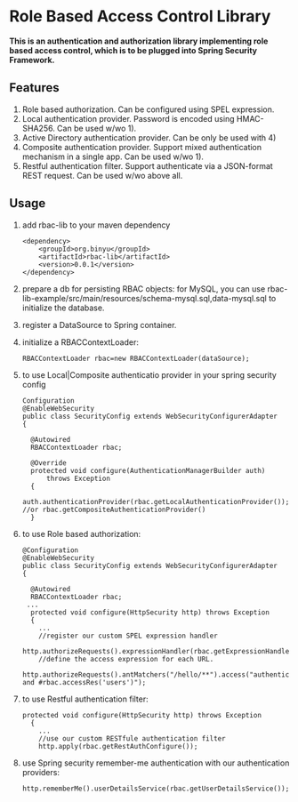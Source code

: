 Role Based Access Control Library
=================================

**This is an authentication and authorization library implementing role based access control, which is to be plugged into Spring Security Framework.**

Features
--------

 1. Role based authorization. Can be configured using SPEL expression.
 2. Local authentication provider. Password is encoded using HMAC-SHA256. Can be used w/wo 1).
 3. Active Directory authentication provider. Can be only be used with 4)
 4. Composite authentication provider. Support mixed authentication mechanism in a single app. Can be used w/wo 1).
 5. Restful authentication filter. Support authenticate via a JSON-format REST request. Can be used w/wo above all.

Usage
-----
 1. add rbac-lib to your maven dependency
 
	    <dependency>
			<groupId>org.binyu</groupId>
			<artifactId>rbac-lib</artifactId>
			<version>0.0.1</version>
	    </dependency>
 2. prepare a db for persisting RBAC objects: for MySQL, you can use rbac-lib-example/src/main/resources/schema-mysql.sql,data-mysql.sql to initialize the database.
 3. register a DataSource to Spring container.
 4. initialize a RBACContextLoader:
 
		RBACContextLoader rbac=new RBACContextLoader(dataSource);
 5. to use Local|Composite authenticatio provider in your spring security config
 
		Configuration
		@EnableWebSecurity
		public class SecurityConfig extends WebSecurityConfigurerAdapter
		{

		  @Autowired
		  RBACContextLoader rbac;

		  @Override
		  protected void configure(AuthenticationManagerBuilder auth)
			  throws Exception
		  {
			auth.authenticationProvider(rbac.getLocalAuthenticationProvider()); //or rbac.getCompositeAuthenticationProvider()
		  }
 6. to use Role based authorization:
 
		@Configuration
		@EnableWebSecurity
		public class SecurityConfig extends WebSecurityConfigurerAdapter
		{

		  @Autowired
		  RBACContextLoader rbac;
		 ...
		  protected void configure(HttpSecurity http) throws Exception
		  {
			...
			//register our custom SPEL expression handler
			http.authorizeRequests().expressionHandler(rbac.getExpressionHandler());
			//define the access expression for each URL.
			http.authorizeRequests().antMatchers("/hello/**").access("authenticated and #rbac.accessRes('users')");
 7. to use Restful authentication filter:
 
		protected void configure(HttpSecurity http) throws Exception
		  {
			...
			//use our custom RESTfule authentication filter
			http.apply(rbac.getRestAuthConfigure());
 8. use Spring security remember-me authentication with our authentication providers:
 
		http.rememberMe().userDetailsService(rbac.getUserDetailsService());